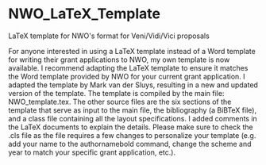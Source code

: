# NWO_LaTeX_Template
LaTeX template for NWO's format for Veni/Vidi/Vici proposals

For anyone interested in using a LaTeX template instead of a Word template for writing their grant applications to NWO, 
my own template is now available. I recommend adapting the LaTeX template to ensure it matches the Word template provided 
by NWO for your current grant application. I adapted the template by Mark van der Sluys, resulting in a new and updated 
version of the template.  The template is compiled by the main file: NWO_template.tex. The other source files are the six 
sections of the template that serve as input to the main file, the bibliography (a BiBTeX file), and a class file containing 
all the layout specifications. I added comments in the LaTeX documents to explain the details. Please make sure to check 
the .cls file as the file requires a few changes to personalize your template (e.g. add your name to the authornamebold 
command, change the scheme and year to match your specific grant application, etc.).
